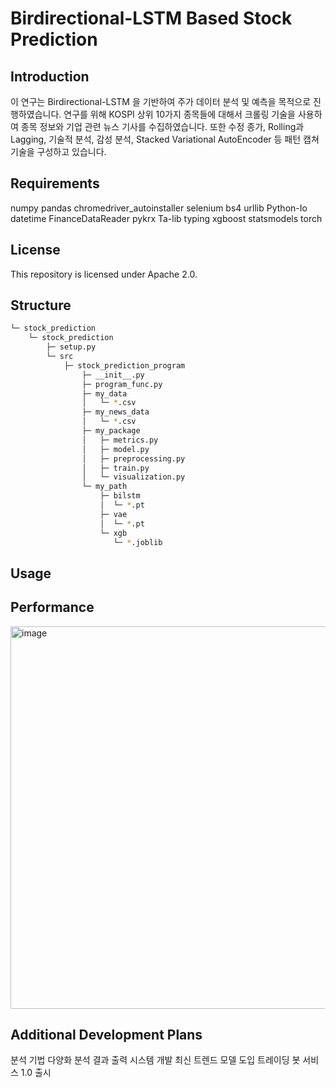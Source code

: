# Birdirectional-LSTM Based Stock Prediction

## Introduction
이 연구는 Birdirectional-LSTM 을 기반하여 주가 데이터 분석 및 예측을 목적으로 진행하였습니다.
연구를 위해 KOSPI 상위 10가지 종목들에 대해서
크롤링 기술을 사용하여 종목 정보와 기업 관련 뉴스 기사를 수집하였습니다.
또한 수정 종가, Rolling과 Lagging, 기술적 분석, 감성 분석, Stacked Variational AutoEncoder 등 패턴 캡쳐 기술을 구성하고 있습니다.

## Requirements
numpy
pandas
chromedriver_autoinstaller
selenium
bs4
urllib
Python-Io
datetime
FinanceDataReader
pykrx
Ta-lib
typing
xgboost
statsmodels
torch

## License
This repository is licensed under Apache 2.0.

## Structure
```bash
└─ stock_prediction
    └─ stock_prediction
        ├─ setup.py
        └─ src
            ├─ stock_prediction_program
                ├─ __init__.py
                ├─ program_func.py
                ├─ my_data
                │   └─ *.csv
                ├─ my_news_data
                │   └─ *.csv
                ├─ my_package
                │   ├─ metrics.py
                │   ├─ model.py
                │   ├─ preprocessing.py
                │   ├─ train.py
                │   └─ visualization.py
                └─ my_path
                    ├─ bilstm
                    │  └─ *.pt
                    ├─ vae
                    │  └─ *.pt
                    └─ xgb
                       └─ *.joblib   
```
## Usage


## Performance
<img width="612" alt="image" src="https://github.com/paulms77/BiLSTM-StockPrediction-Algorithm/assets/69188065/5d692899-d1b6-4b20-a80d-58f9b0b527e5">

## Additional Development Plans

분석 기법 다양화
분석 결과 출력 시스템 개발
최신 트렌드 모델 도입
트레이딩 봇 서비스 1.0 출시
